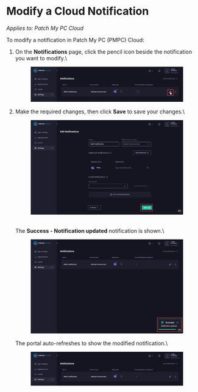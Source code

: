 # Modify a Cloud Notification

_Applies to: Patch My PC Cloud_

To modify a notification in Patch My PC (PMPC) Cloud:

1.  On the **Notifications** page, click the pencil icon beside the notification you want to modify.\


    <figure><img src="../../../.gitbook/assets/image (1713).png" alt="Clicking the pencil icon beside the relevant notification you want to modify"><figcaption></figcaption></figure>


2.  Make the required changes, then click **Save** to save your changes.\


    <figure><img src="../../../.gitbook/assets/image (1714).png" alt="Clicking “Save” to save your changes "><figcaption></figcaption></figure>

    \
    The **Success - Notification updated** notification is shown.\


    <figure><img src="../../../.gitbook/assets/image (1715).png" alt="&#x22;Success - Notification updated&#x22; notification"><figcaption></figcaption></figure>

    The portal auto-refreshes to show the modified notification.\


    <figure><img src="../../../.gitbook/assets/image (1716).png" alt="The portal auto-refreshes."><figcaption></figcaption></figure>
